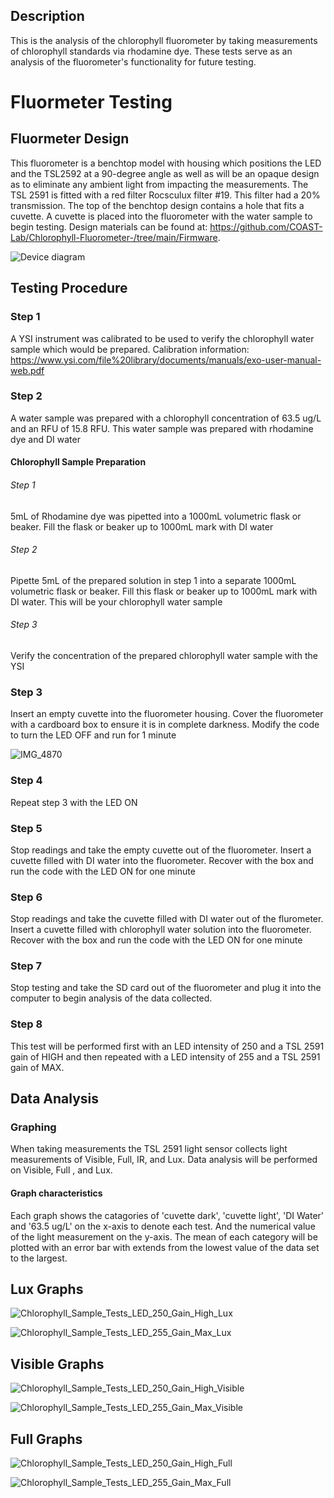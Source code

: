 ## Description
This is the analysis of the chlorophyll fluorometer by taking measurements 
of chlorophyll standards via rhodamine dye. These tests serve as an analysis
of the fluorometer's functionality for future testing. 

# Fluormeter Testing

## Fluormeter Design 
This fluorometer is a benchtop model with housing which positions the LED and 
the TSL2592 at a 90-degree angle as well as will be an opaque design as to 
eliminate any ambient light from impacting the measurements. The TSL 2591
is fitted with a red filter Rocsculux filter #19. This filter had a 20% transmission.
The top of the benchtop design contains a hole 
that fits a cuvette. A cuvette is placed into the fluorometer with the water
sample to begin testing. Design materials can be found at:
https://github.com/COAST-Lab/Chlorophyll-Fluorometer-/tree/main/Firmware. 

![Device diagram](https://github.com/jessiewynne/Chlorophyll-Fluorometer-/assets/106984291/e1dbfbcf-1282-4f4f-b6a5-64d1a4bbdccc)

## Testing Procedure 

### Step 1
A YSI instrument was calibrated to be used to verify the chlorophyll water sample
which would be prepared. Calibration information: 
https://www.ysi.com/file%20library/documents/manuals/exo-user-manual-web.pdf

### Step 2
A water sample was prepared with a chlorophyll concentration of 63.5 ug/L and 
an RFU of 15.8 RFU. This water sample was prepared with rhodamine dye and DI water



#### Chlorophyll Sample Preparation
###### Step 1
5mL of Rhodamine dye was pipetted into a 1000mL volumetric flask or beaker. Fill 
the flask or beaker up to 1000mL mark with DI water
    
###### Step 2
Pipette 5mL of the prepared solution in step 1 into a separate 1000mL volumetric
flask or beaker. Fill this flask or beaker up to 1000mL mark with DI water. This
will be your chlorophyll water sample

###### Step 3
Verify the concentration of the prepared chlorophyll water sample with the YSI



    
### Step 3
Insert an empty cuvette into the fluorometer housing. Cover the fluorometer with a 
cardboard box to ensure it is in complete darkness. Modify the code to turn the LED OFF
and run for 1 minute 

![IMG_4870](https://github.com/jessiewynne/Chlorophyll-Fluorometer-/assets/106984291/631908a3-fcbd-4e5a-ba5a-82cc02da3a98)



### Step 4
Repeat step 3 with the LED ON 

### Step 5
Stop readings and take the empty cuvette out of the fluorometer. Insert a cuvette 
filled with DI water into the fluorometer. Recover with the box and run the code 
with the LED ON for one minute

### Step 6
Stop readings and take the cuvette filled with DI water out of the flurometer. 
Insert a cuvette filled with chlorophyll water solution into the fluorometer. 
Recover with the box and run the code with the LED ON for one minute

### Step 7
Stop testing and take the SD card out of the fluorometer and plug it into the 
computer to begin analysis of the data collected. 

### Step 8
This test will be performed first with an LED intensity of 250 and a TSL 2591
gain of HIGH and then repeated with a LED intensity of 255 and a TSL 2591
gain of MAX. 


## Data Analysis 

### Graphing 
When taking measurements the TSL 2591 light sensor collects light measurements 
of Visible, Full, IR, and Lux. Data analysis will be performed on Visible, Full
, and Lux. 

#### Graph characteristics
Each graph shows the catagories of 'cuvette dark', 'cuvette light', 'DI Water' 
and '63.5 ug/L' on the x-axis to denote each test. And the numerical value of 
the light measurement on the y-axis. The mean of each category will be plotted
with an error bar with extends from the lowest value of the data set to 
the largest. 

## Lux Graphs 

![Chlorophyll_Sample_Tests_LED_250_Gain_High_Lux](https://github.com/jessiewynne/Chlorophyll-Fluorometer-/assets/106984291/4a7cc37a-fedc-479b-a4ac-9ac780fac6bd)

![Chlorophyll_Sample_Tests_LED_255_Gain_Max_Lux](https://github.com/jessiewynne/Chlorophyll-Fluorometer-/assets/106984291/84f70004-b088-42a7-a517-b019b4ec19a3)


## Visible Graphs 

![Chlorophyll_Sample_Tests_LED_250_Gain_High_Visible ](https://github.com/jessiewynne/Chlorophyll-Fluorometer-/assets/106984291/d7686e21-c524-4046-9984-067f10f2fa0b)

![Chlorophyll_Sample_Tests_LED_255_Gain_Max_Visible ](https://github.com/jessiewynne/Chlorophyll-Fluorometer-/assets/106984291/2606f4a9-b12d-4285-80c7-236bbcc46252)

## Full Graphs 
![Chlorophyll_Sample_Tests_LED_250_Gain_High_Full](https://github.com/jessiewynne/Chlorophyll-Fluorometer-/assets/106984291/e72b1fba-54ed-4a39-bd89-b31b2d3f94a9)


![Chlorophyll_Sample_Tests_LED_255_Gain_Max_Full](https://github.com/jessiewynne/Chlorophyll-Fluorometer-/assets/106984291/1c4d4c50-cade-47bd-aa56-0de902508da5)
